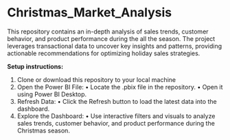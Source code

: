 # Christmas_Market_Analysis
This repository contains an in-depth analysis of sales trends, customer behavior, and product performance during the all the season. The project leverages transactional data to uncover key insights and patterns, providing actionable recommendations for optimizing holiday sales strategies.

**Setup instructions:**
1) Clone or download this repository to your local machine
2) Open the Power BI File:
  •	Locate the .pbix file in the repository.
  •	Open it using Power BI Desktop.
3) Refresh Data:
  •	Click the Refresh button to load the latest data into the dashboard.
4) Explore the Dashboard:
  •	Use interactive filters and visuals to analyze sales trends, customer behavior, and product performance during the Christmas season.
